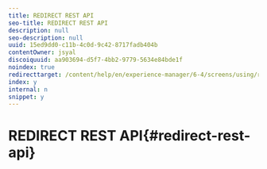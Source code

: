 ```yaml
---
title: REDIRECT REST API
seo-title: REDIRECT REST API
description: null
seo-description: null
uuid: 15ed9dd0-c11b-4c0d-9c42-8717fadb404b
contentOwner: jsyal
discoiquuid: aa903694-d5f7-4bb2-9779-5634e84bde1f
noindex: true
redirecttarget: /content/help/en/experience-manager/6-4/screens/using/rest-api
index: y
internal: n
snippet: y
---
```


# REDIRECT REST API{#redirect-rest-api}

